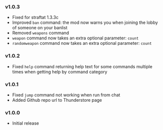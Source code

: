 ### v1.0.3

- Fixed for straftat 1.3.3c
- Improved `ban` command: the mod now warns you when joining the lobby of someone on your banlist
- Removed `weapons` command
- `weapon` command now takes an extra optional parameter: `count`
- `randomweapon` command now takes an extra optional parameter: `count`

### v1.0.2

- Fixed `help` command returning help text for some commands multiple times when getting help by command category

### v1.0.1

- Fixed `jump` command not working when run from chat
- Added Github repo url to Thunderstore page

### v1.0.0

- Initial release